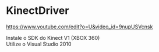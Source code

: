 # KinectDriver

https://www.youtube.com/edit?o=U&video_id=9nupUSVcnsk

Instale o SDK do Kinect V1 (XBOX 360)<br />
Utilize o Visual Studio 2010<br />

